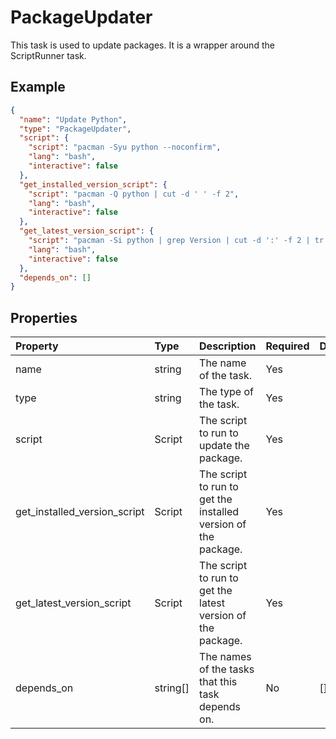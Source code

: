 # PackageUpdater

This task is used to update packages. It is a wrapper around the ScriptRunner task.

## Example

```json
{
  "name": "Update Python",
  "type": "PackageUpdater",
  "script": {
    "script": "pacman -Syu python --noconfirm",
    "lang": "bash",
    "interactive": false
  },
  "get_installed_version_script": {
    "script": "pacman -Q python | cut -d ' ' -f 2",
    "lang": "bash",
    "interactive": false
  },
  "get_latest_version_script": {
    "script": "pacman -Si python | grep Version | cut -d ':' -f 2 | tr -d ' '",
    "lang": "bash",
    "interactive": false
  },
  "depends_on": []
}
```

## Properties

| Property                        | Type     | Description                                                    | Required | Default |
|:--------------------------------|:---------|:---------------------------------------------------------------|:---------|:--------|
| name                            | string   | The name of the task.                                          | Yes      |         |
| type                            | string   | The type of the task.                                          | Yes      |         |
| script                          | Script   | The script to run to update the package.                       | Yes      |         |
| get\_installed\_version\_script | Script   | The script to run to get the installed version of the package. | Yes      |         |
| get\_latest\_version\_script    | Script   | The script to run to get the latest version of the package.    | Yes      |         |
| depends_on                      | string[] | The names of the tasks that this task depends on.              | No       | []      |

